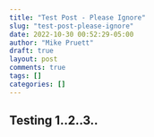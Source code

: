 ```yaml
---
title: "Test Post - Please Ignore"
slug: "test-post-please-ignore"
date: 2022-10-30 00:52:29-05:00
author: "Mike Pruett"
draft: true
layout: post
comments: true
tags: []
categories: []
---
```


## Testing 1..2..3..
